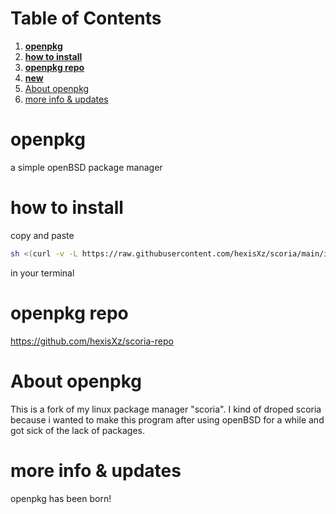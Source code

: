 
# Table of Contents

1.  [**openpkg**](#org018ad28)
2.  [**how to install**](#org045f10a)
3.  [**openpkg repo**](#org5bc342d)
4.  [**new**](#orgb149e50)
6.  [About openpkg](#org0fde68a)
7.  [more info & updates](#org22f01f6)



<a id="org018ad28"></a>

# **openpkg**

a simple openBSD package manager


<a id="org045f10a"></a>

# **how to install**

copy and paste


```sh 
sh <(curl -v -L https://raw.githubusercontent.com/hexisXz/scoria/main/install.sh)
```

in your terminal


<a id="org5bc342d"></a>

# **openpkg repo**

<https://github.com/hexisXz/scoria-repo>



<a id="org0fde68a"></a>

# About openpkg

This is a fork of my linux package manager "scoria". I kind of droped scoria because i wanted to make this program after using openBSD for a while and got sick of the lack of packages.

<a id="org22f01f6"></a>

# more info & updates

openpkg has been born!
